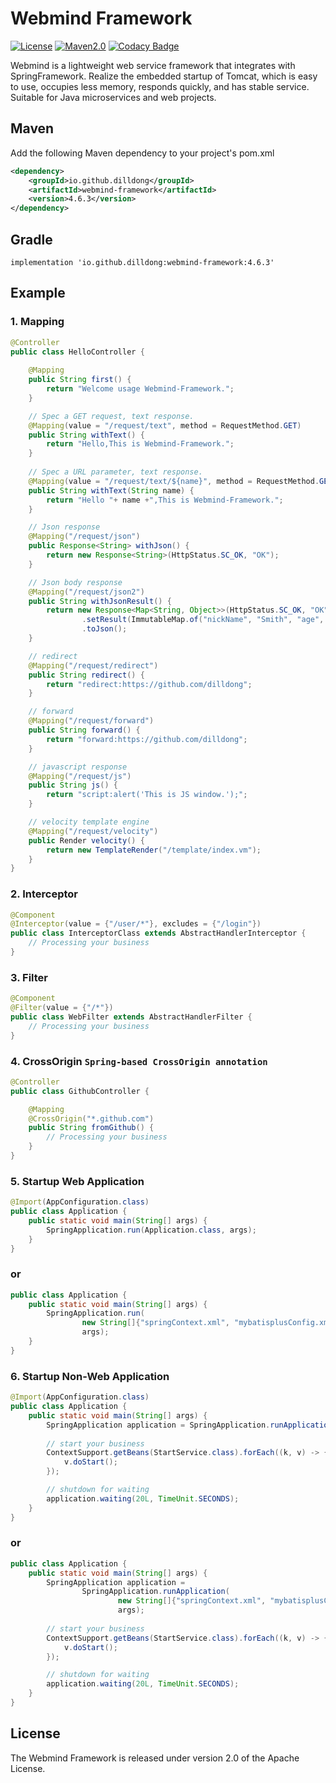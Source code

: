 
# Webmind Framework

[![License](https://img.shields.io/github/license/dilldong/webmind)](https://raw.githubusercontent.com/dilldong/webmind/master/LICENSE)
[![Maven2.0](https://img.shields.io/badge/maven-build-blue)](https://mvnrepository.com/artifact/io.github.dilldong/webmind-framework)
[![Codacy Badge](https://app.codacy.com/project/badge/Grade/e457baf96038467f814c72d0300eda44)](https://app.codacy.com/gh/dilldong/webmind/dashboard?utm_source=gh&utm_medium=referral&utm_content=&utm_campaign=Badge_grade)

Webmind is a lightweight web service framework that integrates with SpringFramework. Realize the embedded startup of Tomcat, which is easy to use, occupies less memory, responds quickly, and has stable service. Suitable for Java microservices and web projects.
## Maven
Add the following Maven dependency to your project's pom.xml
```xml
<dependency>
    <groupId>io.github.dilldong</groupId>
    <artifactId>webmind-framework</artifactId>
    <version>4.6.3</version>
</dependency>
```
## Gradle
```text
implementation 'io.github.dilldong:webmind-framework:4.6.3'
```

## Example
### 1. Mapping
```java
@Controller
public class HelloController {
    
    @Mapping
    public String first() {
        return "Welcome usage Webmind-Framework.";
    }

    // Spec a GET request, text response.
    @Mapping(value = "/request/text", method = RequestMethod.GET)
    public String withText() {
        return "Hello,This is Webmind-Framework.";
    }
    
    // Spec a URL parameter, text response.
    @Mapping(value = "/request/text/${name}", method = RequestMethod.GET)
    public String withText(String name) {
        return "Hello "+ name +",This is Webmind-Framework.";
    }

    // Json response
    @Mapping("/request/json")
    public Response<String> withJson() {
        return new Response<String>(HttpStatus.SC_OK, "OK");
    }

    // Json body response
    @Mapping("/request/json2")
    public String withJsonResult() {
        return new Response<Map<String, Object>>(HttpStatus.SC_OK, "OK")
                .setResult(ImmutableMap.of("nickName", "Smith", "age", 26, "gender", "Male"))
                .toJson();
    }

    // redirect
    @Mapping("/request/redirect")
    public String redirect() {
        return "redirect:https://github.com/dilldong";
    }

    // forward
    @Mapping("/request/forward")
    public String forward() {
        return "forward:https://github.com/dilldong";
    }

    // javascript response
    @Mapping("/request/js")
    public String js() {
        return "script:alert('This is JS window.');";
    }

    // velocity template engine
    @Mapping("/request/velocity")
    public Render velocity() {
        return new TemplateRender("/template/index.vm");
    }
}
```

### 2. Interceptor
```java
@Component
@Interceptor(value = {"/user/*"}, excludes = {"/login"})
public class InterceptorClass extends AbstractHandlerInterceptor {
    // Processing your business
}
```

### 3. Filter
```java
@Component
@Filter(value = {"/*"})
public class WebFilter extends AbstractHandlerFilter {
    // Processing your business
}
```

### 4. CrossOrigin `Spring-based CrossOrigin annotation`
```java
@Controller
public class GithubController {

    @Mapping
    @CrossOrigin("*.github.com")
    public String fromGithub() {
        // Processing your business
    }
}
```

### 5. Startup Web Application
```java
@Import(AppConfiguration.class)
public class Application {
    public static void main(String[] args) {
        SpringApplication.run(Application.class, args);
    }
}
```
### or
```java
public class Application {
    public static void main(String[] args) {
        SpringApplication.run(
                new String[]{"springContext.xml", "mybatisplusConfig.xml"},
                args);
    }
}
```
### 6. Startup Non-Web Application
```java
@Import(AppConfiguration.class)
public class Application {
    public static void main(String[] args) {
        SpringApplication application = SpringApplication.runApplication(Application.class, args);
        
        // start your business
        ContextSupport.getBeans(StartService.class).forEach((k, v) -> {
            v.doStart();
        });

        // shutdown for waiting
        application.waiting(20L, TimeUnit.SECONDS);
    }
}
```
### or
```java
public class Application {
    public static void main(String[] args) {
        SpringApplication application =
                SpringApplication.runApplication(
                        new String[]{"springContext.xml", "mybatisplusConfig.xml"},
                        args);
                        
        // start your business                
        ContextSupport.getBeans(StartService.class).forEach((k, v) -> {
            v.doStart();
        });

        // shutdown for waiting
        application.waiting(20L, TimeUnit.SECONDS);
    }
}
```
## License
The Webmind Framework is released under version 2.0 of the Apache License.